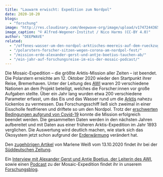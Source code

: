 ```yaml
---
title: "Lauwarm erwischt: Expedition zum Nordpol"
date: 2020-10-20
blogs: 
  - "forschung"
image: "http://res.cloudinary.com/deepwave-org/image/upload/v1747244365/deepwave.org/20201014_WelcomeBack_NicoHarms_005-scaled.jpg"
image_caption: "© Alfred-Wegener-Institut / Nico Harms (CC-BY 4.0)"
author: "DEEPWAVE"
related: 
  - "/offenes-wasser-um-den-nordpol-arktisches-meereis-auf-dem-rueckzug/"
  - "/polarstern-forscher-sitzen-wegen-corona-am-nordpol-fest/"
  - "/mission-erde-alexander-gerst-und-antje-boetius-tauchen-ab/"
  - "/ein-jahr-auf-forschungsreise-im-eis-der-mosaic-podcast/"
---
```


Die Mosaic-Expedition – die größte Arktis-Mission aller Zeiten – ist beendet. Die Polarstern erreichte am 12. Oktober 2020 wieder den Startpunkt ihrer Reise, Bremerhaven. Unter der Leitung des [AWI](https://www.awi.de/) waren 20 verschiedene Nationen an dem Projekt beteiligt, welches die Forscher:innen vor große Aufgaben stellte. Über ein Jahr lang wurden etwa 200 verschiedene Parameter erfasst, um das Eis und das Wasser rund um die [Arktis](https://www.deepwave.org/offenes-wasser-um-den-nordpol-arktisches-meereis-auf-dem-rueckzug/) nahezu lückenlos zu vermessen. Das Forschungsschiff ließ sich zweimal in einer Eisscholle festfrieren und driftete so um den Nordpol. Trotz der [erschwerten Bedingungen aufgrund von Covid-19](https://www.deepwave.org/polarstern-forscher-sitzen-wegen-corona-am-nordpol-fest/) konnte die Mission erfolgreich beendet werden. Die gesammelten Daten werden in den nächsten Jahren aufbereitet und mit Daten aus einer früheren Arktis-Expedition im Jahr 1893 verglichen. Die Auswertung wird deutlich machen, wie stark sich das Ökosystem jetzt schon aufgrund der [Erderwärmung](https://www.deepwave.org/die-ozeane/klimawandel/) verändert hat.

Den [zugehörigen Artikel](https://www.sueddeutsche.de/wissen/klimawandel-polarstern-arktis-1.5063037) von Marlene Weiß vom 13.10.2020 findet ihr bei der [Süddeutschen Zeitung](https://www.sueddeutsche.de/).

Ein [Interview mit Alexander Gerst und Antje Boetius, der Leiterin des AWI](https://www.deepwave.org/mission-erde-alexander-gerst-und-antje-boetius-tauchen-ab/), sowie einen [Podcast](https://www.deepwave.org/ein-jahr-auf-forschungsreise-im-eis-der-mosaic-podcast/) zu der Mosaic-Expedition findet ihr in unserem [Forschungsblog](https://www.deepwave.org/blogs/forschung/).
